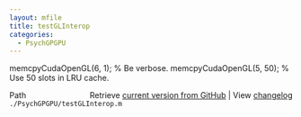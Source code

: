 ```yaml
---
layout: mfile
title: testGLInterop
categories:
  - PsychGPGPU
---
```


memcpyCudaOpenGL\(6, 1\); % Be verbose.
memcpyCudaOpenGL\(5, 50\); % Use 50 slots in LRU cache.


<div class="code_header" style="text-align:right;">
  <span style="float:left;">Path&nbsp;&nbsp;</span> <span class="counter">Retrieve <a href=
  "https://raw.github.com/Psychtoolbox-3/Psychtoolbox-3/beta/./PsychGPGPU/testGLInterop.m">current version from GitHub</a> | View <a href=
  "https://github.com/Psychtoolbox-3/Psychtoolbox-3/commits/beta/./PsychGPGPU/testGLInterop.m">changelog</a></span>
</div>
<div class="code">
  <code>./PsychGPGPU/testGLInterop.m</code>
</div>
